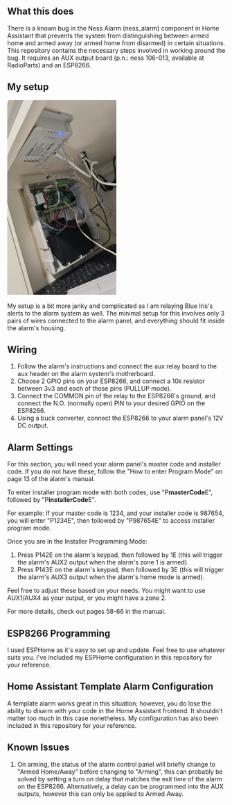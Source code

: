 ## What this does

There is a known bug in the Ness Alarm (ness_alarm) component in Home Assistant that prevents the system from distinguishing between armed home and armed away (or armed home from disarmed) in certain situations. This repository contains the necessary steps involved in working around the bug. It requires an AUX output board (p.n.: ness 106-013, available at RadioParts) and an ESP8266.

## My setup

<img src="/my_setup.jpg"  width=50% height=50%>

My setup is a bit more janky and complicated as I am relaying Blue Iris's alerts to the alarm system as well. The minimal setup for this involves only 3 pairs of wires connected to the alarm panel, and everything should fit inside the alarm's housing.

## Wiring

1. Follow the alarm's instructions and connect the aux relay board to the aux header on the alarm system's motherboard.
2. Choose 2 GPIO pins on your ESP8266, and connect a 10k resistor between 3v3 and each of those pins (PULLUP mode).
3. Connect the COMMON pin of the relay to the ESP8266's ground, and connect the N.O. (normally open) PIN to your desired GPIO on the ESP8266.
4. Using a buck converter, connect the ESP8266 to your alarm panel's 12V DC output.

## Alarm Settings

For this section, you will need your alarm panel's master code and installer code. If you do not have these, follow the "How to enter Program Mode" on page 13 of the alarm's manual.

To enter installer program mode with both codes, use "P**masterCode**E", followed by "P**installerCode**E".

For example: If your master code is 1234, and your installer code is 987654, you will enter "P1234E", then followed by "P987654E" to access installer program mode.

Once you are in the Installer Programming Mode:
1. Press P142E on the alarm's keypad, then followed by 1E (this will trigger the alarm's AUX2 output when the alarm's zone 1 is armed).
2. Press P143E on the alarm's keypad, then followed by 3E (this will trigger the alarm's AUX3 output when the alarm's home mode is armed).

Feel free to adjust these based on your needs. You might want to use AUX1/AUX4 as your output, or you might have a zone 2.

For more details, check out pages 58-66 in the manual.

## ESP8266 Programming

I used ESPHome as it's easy to set up and update. Feel free to use whatever suits you. I've included my ESPHome configuration in this repository for your reference.

## Home Assistant Template Alarm Configuration

A template alarm works great in this situation; however, you do lose the ability to disarm with your code in the Home Assistant frontend. It shouldn't matter too much in this case nonetheless. My configuration has also been included in this repository for your reference.

## Known Issues
1. On arming, the status of the alarm control panel will briefly change to "Armed Home/Away" before changing to "Arming", this can probably be solved by setting a turn on delay that matches the exit time of the alarm on the ESP8266. Alternatively, a delay can be programmed into the AUX outputs, however this can only be applied to Armed Away.

